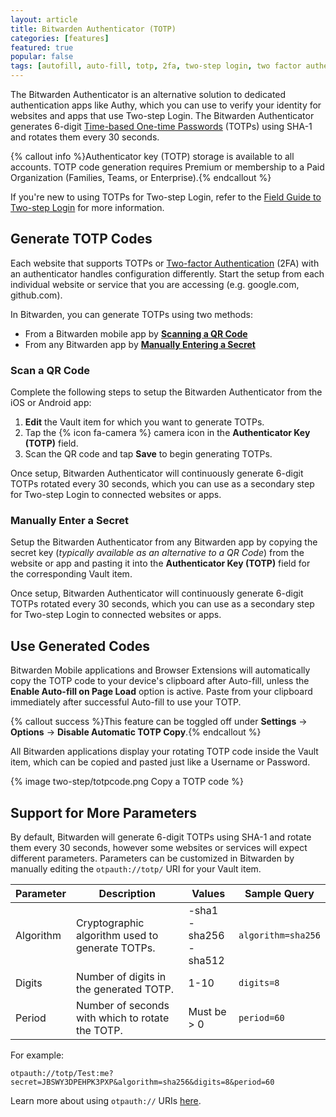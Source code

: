 ```yaml
---
layout: article
title: Bitwarden Authenticator (TOTP)
categories: [features]
featured: true
popular: false
tags: [autofill, auto-fill, totp, 2fa, two-step login, two factor authentication, authenticator]
---
```


The Bitwarden Authenticator is an alternative solution to dedicated authentication apps like Authy, which you can use to verify your identity for websites and apps that use Two-step Login. The Bitwarden Authenticator generates 6-digit [Time-based One-time Passwords](https://en.wikipedia.org/wiki/Time-based_One-time_Password_algorithm) (TOTPs) using SHA-1 and rotates them every 30 seconds.

{% callout info %}Authenticator key (TOTP) storage is available to all accounts. TOTP code generation requires Premium or membership to a Paid Organization (Families, Teams, or Enterprise).{% endcallout %}

If you're new to using TOTPs for Two-step Login, refer to the [Field Guide to Two-step Login](https://bitwarden.com/help/article/bitwarden-field-guide-two-step-login/#securing-important-websites) for more information.

## Generate TOTP Codes

Each website that supports TOTPs or [Two-factor Authentication](https://en.wikipedia.org/wiki/Multi-factor_authentication) (2FA) with an authenticator handles configuration differently. Start the setup from each individual website or service that you are accessing (e.g. google.com, github.com).

In Bitwarden, you can generate TOTPs using two methods:

- From a Bitwarden mobile app by [**Scanning a QR Code**](#scan-a-qr-code)
- From any Bitwarden app by [**Manually Entering a Secret**](#manually-enter-a-secret)

### Scan a QR Code

Complete the following steps to setup the Bitwarden Authenticator from the iOS or Android app:

1. **Edit** the Vault item for which you want to generate TOTPs.
2. Tap the {% icon fa-camera %} camera icon in the **Authenticator Key (TOTP)** field.
3. Scan the QR code and tap **Save** to begin generating TOTPs.

Once setup, Bitwarden Authenticator will continuously generate 6-digit TOTPs rotated every 30 seconds, which you can use as a secondary step for Two-step Login to connected websites or apps.

### Manually Enter a Secret

Setup the Bitwarden Authenticator from any Bitwarden app by copying the secret key (*typically available as an alternative to a QR Code*) from the website or app and pasting it into the **Authenticator Key (TOTP)** field for the corresponding Vault item.

Once setup, Bitwarden Authenticator will continuously generate 6-digit TOTPs rotated every 30 seconds, which you can use as a secondary step for Two-step Login to connected websites or apps.

## Use Generated Codes

Bitwarden Mobile applications and Browser Extensions will automatically copy the TOTP code to your device's clipboard after Auto-fill, unless the **Enable Auto-fill on Page Load** option is active. Paste from your clipboard immediately after successful Auto-fill to use your TOTP.

{% callout success %}This feature can be toggled off under **Settings** &rarr; **Options** &rarr; **Disable Automatic TOTP Copy**.{% endcallout %}

All Bitwarden applications display your rotating TOTP code inside the Vault item, which can be copied and pasted just like a Username or Password.

{% image two-step/totpcode.png Copy a TOTP code %}

## Support for More Parameters

By default, Bitwarden will generate 6-digit TOTPs using SHA-1 and rotate them every 30 seconds, however some websites or services will expect different parameters. Parameters can be customized in Bitwarden by manually editing the `otpauth://totp/` URI for your Vault item.

|Parameter|Description|Values|Sample Query|
|---------|-----------|------|------------|
|Algorithm|Cryptographic algorithm used to generate TOTPs.|-sha1<br>-sha256<br>-sha512|`algorithm=sha256`|
|Digits|Number of digits in the generated TOTP.|1-10|`digits=8`|
|Period|Number of seconds with which to rotate the TOTP.|Must be > 0|`period=60`|

For example:

`otpauth://totp/Test:me?secret=JBSWY3DPEHPK3PXP&algorithm=sha256&digits=8&period=60`

Learn more about using `otpauth://` URIs [here](https://github.com/google/google-authenticator/wiki/Key-Uri-Format).
